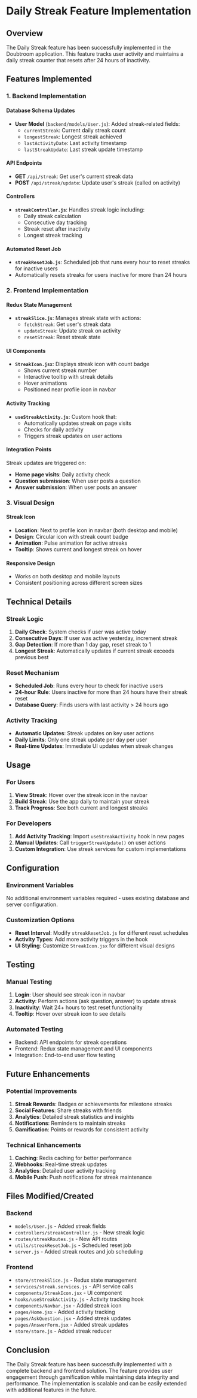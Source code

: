 # Daily Streak Feature Implementation

## Overview
The Daily Streak feature has been successfully implemented in the Doubtroom application. This feature tracks user activity and maintains a daily streak counter that resets after 24 hours of inactivity.

## Features Implemented

### 1. Backend Implementation

#### Database Schema Updates
- **User Model** (`backend/models/User.js`): Added streak-related fields:
  - `currentStreak`: Current daily streak count
  - `longestStreak`: Longest streak achieved
  - `lastActivityDate`: Last activity timestamp
  - `lastStreakUpdate`: Last streak update timestamp

#### API Endpoints
- **GET** `/api/streak`: Get user's current streak data
- **POST** `/api/streak/update`: Update user's streak (called on activity)

#### Controllers
- **`streakController.js`**: Handles streak logic including:
  - Daily streak calculation
  - Consecutive day tracking
  - Streak reset after inactivity
  - Longest streak tracking

#### Automated Reset Job
- **`streakResetJob.js`**: Scheduled job that runs every hour to reset streaks for inactive users
- Automatically resets streaks for users inactive for more than 24 hours

### 2. Frontend Implementation

#### Redux State Management
- **`streakSlice.js`**: Manages streak state with actions:
  - `fetchStreak`: Get user's streak data
  - `updateStreak`: Update streak on activity
  - `resetStreak`: Reset streak state

#### UI Components
- **`StreakIcon.jsx`**: Displays streak icon with count badge
  - Shows current streak number
  - Interactive tooltip with streak details
  - Hover animations
  - Positioned near profile icon in navbar

#### Activity Tracking
- **`useStreakActivity.js`**: Custom hook that:
  - Automatically updates streak on page visits
  - Checks for daily activity
  - Triggers streak updates on user actions

#### Integration Points
Streak updates are triggered on:
- **Home page visits**: Daily activity check
- **Question submission**: When user posts a question
- **Answer submission**: When user posts an answer

### 3. Visual Design

#### Streak Icon
- **Location**: Next to profile icon in navbar (both desktop and mobile)
- **Design**: Circular icon with streak count badge
- **Animation**: Pulse animation for active streaks
- **Tooltip**: Shows current and longest streak on hover

#### Responsive Design
- Works on both desktop and mobile layouts
- Consistent positioning across different screen sizes

## Technical Details

### Streak Logic
1. **Daily Check**: System checks if user was active today
2. **Consecutive Days**: If user was active yesterday, increment streak
3. **Gap Detection**: If more than 1 day gap, reset streak to 1
4. **Longest Streak**: Automatically updates if current streak exceeds previous best

### Reset Mechanism
- **Scheduled Job**: Runs every hour to check for inactive users
- **24-hour Rule**: Users inactive for more than 24 hours have their streak reset
- **Database Query**: Finds users with last activity > 24 hours ago

### Activity Tracking
- **Automatic Updates**: Streak updates on key user actions
- **Daily Limits**: Only one streak update per day per user
- **Real-time Updates**: Immediate UI updates when streak changes

## Usage

### For Users
1. **View Streak**: Hover over the streak icon in the navbar
2. **Build Streak**: Use the app daily to maintain your streak
3. **Track Progress**: See both current and longest streaks

### For Developers
1. **Add Activity Tracking**: Import `useStreakActivity` hook in new pages
2. **Manual Updates**: Call `triggerStreakUpdate()` on user actions
3. **Custom Integration**: Use streak services for custom implementations

## Configuration

### Environment Variables
No additional environment variables required - uses existing database and server configuration.

### Customization Options
- **Reset Interval**: Modify `streakResetJob.js` for different reset schedules
- **Activity Types**: Add more activity triggers in the hook
- **UI Styling**: Customize `StreakIcon.jsx` for different visual designs

## Testing

### Manual Testing
1. **Login**: User should see streak icon in navbar
2. **Activity**: Perform actions (ask question, answer) to update streak
3. **Inactivity**: Wait 24+ hours to test reset functionality
4. **Tooltip**: Hover over streak icon to see details

### Automated Testing
- Backend: API endpoints for streak operations
- Frontend: Redux state management and UI components
- Integration: End-to-end user flow testing

## Future Enhancements

### Potential Improvements
1. **Streak Rewards**: Badges or achievements for milestone streaks
2. **Social Features**: Share streaks with friends
3. **Analytics**: Detailed streak statistics and insights
4. **Notifications**: Reminders to maintain streaks
5. **Gamification**: Points or rewards for consistent activity

### Technical Enhancements
1. **Caching**: Redis caching for better performance
2. **Webhooks**: Real-time streak updates
3. **Analytics**: Detailed user activity tracking
4. **Mobile Push**: Push notifications for streak maintenance

## Files Modified/Created

### Backend
- `models/User.js` - Added streak fields
- `controllers/streakController.js` - New streak logic
- `routes/streakRoutes.js` - New API routes
- `utils/streakResetJob.js` - Scheduled reset job
- `server.js` - Added streak routes and job scheduling

### Frontend
- `store/streakSlice.js` - Redux state management
- `services/streak.services.js` - API service calls
- `components/StreakIcon.jsx` - UI component
- `hooks/useStreakActivity.js` - Activity tracking hook
- `components/Navbar.jsx` - Added streak icon
- `pages/Home.jsx` - Added activity tracking
- `pages/AskQuestion.jsx` - Added streak updates
- `pages/AnswerForm.jsx` - Added streak updates
- `store/store.js` - Added streak reducer

## Conclusion

The Daily Streak feature has been successfully implemented with a complete backend and frontend solution. The feature provides user engagement through gamification while maintaining data integrity and performance. The implementation is scalable and can be easily extended with additional features in the future. 